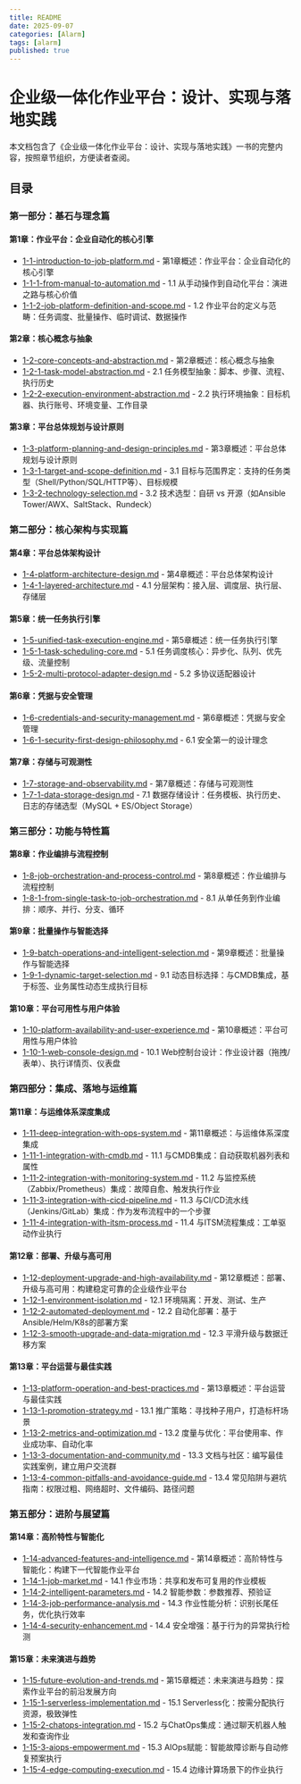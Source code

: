 ```yaml
---
title: README
date: 2025-09-07
categories: [Alarm]
tags: [alarm]
published: true
---
```


# 企业级一体化作业平台：设计、实现与落地实践

本文档包含了《企业级一体化作业平台：设计、实现与落地实践》一书的完整内容，按照章节组织，方便读者查阅。

## 目录

### 第一部分：基石与理念篇

#### 第1章：作业平台：企业自动化的核心引擎
- [1-1-introduction-to-job-platform.md](1-1-introduction-to-job-platform.md) - 第1章概述：作业平台：企业自动化的核心引擎
- [1-1-1-from-manual-to-automation.md](1-1-1-from-manual-to-automation.md) - 1.1 从手动操作到自动化平台：演进之路与核心价值
- [1-1-2-job-platform-definition-and-scope.md](1-1-2-job-platform-definition-and-scope.md) - 1.2 作业平台的定义与范畴：任务调度、批量操作、临时调试、数据操作

#### 第2章：核心概念与抽象
- [1-2-core-concepts-and-abstraction.md](1-2-core-concepts-and-abstraction.md) - 第2章概述：核心概念与抽象
- [1-2-1-task-model-abstraction.md](1-2-1-task-model-abstraction.md) - 2.1 任务模型抽象：脚本、步骤、流程、执行历史
- [1-2-2-execution-environment-abstraction.md](1-2-2-execution-environment-abstraction.md) - 2.2 执行环境抽象：目标机器、执行账号、环境变量、工作目录

#### 第3章：平台总体规划与设计原则
- [1-3-platform-planning-and-design-principles.md](1-3-platform-planning-and-design-principles.md) - 第3章概述：平台总体规划与设计原则
- [1-3-1-target-and-scope-definition.md](1-3-1-target-and-scope-definition.md) - 3.1 目标与范围界定：支持的任务类型（Shell/Python/SQL/HTTP等）、目标规模
- [1-3-2-technology-selection.md](1-3-2-technology-selection.md) - 3.2 技术选型：自研 vs 开源（如Ansible Tower/AWX、SaltStack、Rundeck）

### 第二部分：核心架构与实现篇

#### 第4章：平台总体架构设计
- [1-4-platform-architecture-design.md](1-4-platform-architecture-design.md) - 第4章概述：平台总体架构设计
- [1-4-1-layered-architecture.md](1-4-1-layered-architecture.md) - 4.1 分层架构：接入层、调度层、执行层、存储层

#### 第5章：统一任务执行引擎
- [1-5-unified-task-execution-engine.md](1-5-unified-task-execution-engine.md) - 第5章概述：统一任务执行引擎
- [1-5-1-task-scheduling-core.md](1-5-1-task-scheduling-core.md) - 5.1 任务调度核心：异步化、队列、优先级、流量控制
- [1-5-2-multi-protocol-adapter-design.md](1-5-2-multi-protocol-adapter-design.md) - 5.2 多协议适配器设计

#### 第6章：凭据与安全管理
- [1-6-credentials-and-security-management.md](1-6-credentials-and-security-management.md) - 第6章概述：凭据与安全管理
- [1-6-1-security-first-design-philosophy.md](1-6-1-security-first-design-philosophy.md) - 6.1 安全第一的设计理念

#### 第7章：存储与可观测性
- [1-7-storage-and-observability.md](1-7-storage-and-observability.md) - 第7章概述：存储与可观测性
- [1-7-1-data-storage-design.md](1-7-1-data-storage-design.md) - 7.1 数据存储设计：任务模板、执行历史、日志的存储选型（MySQL + ES/Object Storage）

### 第三部分：功能与特性篇

#### 第8章：作业编排与流程控制
- [1-8-job-orchestration-and-process-control.md](1-8-job-orchestration-and-process-control.md) - 第8章概述：作业编排与流程控制
- [1-8-1-from-single-task-to-job-orchestration.md](1-8-1-from-single-task-to-job-orchestration.md) - 8.1 从单任务到作业编排：顺序、并行、分支、循环

#### 第9章：批量操作与智能选择
- [1-9-batch-operations-and-intelligent-selection.md](1-9-batch-operations-and-intelligent-selection.md) - 第9章概述：批量操作与智能选择
- [1-9-1-dynamic-target-selection.md](1-9-1-dynamic-target-selection.md) - 9.1 动态目标选择：与CMDB集成，基于标签、业务属性动态生成执行目标

#### 第10章：平台可用性与用户体验
- [1-10-platform-availability-and-user-experience.md](1-10-platform-availability-and-user-experience.md) - 第10章概述：平台可用性与用户体验
- [1-10-1-web-console-design.md](1-10-1-web-console-design.md) - 10.1 Web控制台设计：作业设计器（拖拽/表单）、执行详情页、仪表盘

### 第四部分：集成、落地与运维篇

#### 第11章：与运维体系深度集成
- [1-11-deep-integration-with-ops-system.md](1-11-deep-integration-with-ops-system.md) - 第11章概述：与运维体系深度集成
- [1-11-1-integration-with-cmdb.md](1-11-1-integration-with-cmdb.md) - 11.1 与CMDB集成：自动获取机器列表和属性
- [1-11-2-integration-with-monitoring-system.md](1-11-2-integration-with-monitoring-system.md) - 11.2 与监控系统（Zabbix/Prometheus）集成：故障自愈、触发执行作业
- [1-11-3-integration-with-cicd-pipeline.md](1-11-3-integration-with-cicd-pipeline.md) - 11.3 与CI/CD流水线（Jenkins/GitLab）集成：作为发布流程中的一个步骤
- [1-11-4-integration-with-itsm-process.md](1-11-4-integration-with-itsm-process.md) - 11.4 与ITSM流程集成：工单驱动作业执行

#### 第12章：部署、升级与高可用
- [1-12-deployment-upgrade-and-high-availability.md](1-12-deployment-upgrade-and-high-availability.md) - 第12章概述：部署、升级与高可用：构建稳定可靠的企业级作业平台
- [1-12-1-environment-isolation.md](1-12-1-environment-isolation.md) - 12.1 环境隔离：开发、测试、生产
- [1-12-2-automated-deployment.md](1-12-2-automated-deployment.md) - 12.2 自动化部署：基于Ansible/Helm/K8s的部署方案
- [1-12-3-smooth-upgrade-and-data-migration.md](1-12-3-smooth-upgrade-and-data-migration.md) - 12.3 平滑升级与数据迁移方案

#### 第13章：平台运营与最佳实践
- [1-13-platform-operation-and-best-practices.md](1-13-platform-operation-and-best-practices.md) - 第13章概述：平台运营与最佳实践
- [1-13-1-promotion-strategy.md](1-13-1-promotion-strategy.md) - 13.1 推广策略：寻找种子用户，打造标杆场景
- [1-13-2-metrics-and-optimization.md](1-13-2-metrics-and-optimization.md) - 13.2 度量与优化：平台使用率、作业成功率、自动化率
- [1-13-3-documentation-and-community.md](1-13-3-documentation-and-community.md) - 13.3 文档与社区：编写最佳实践案例，建立用户交流群
- [1-13-4-common-pitfalls-and-avoidance-guide.md](1-13-4-common-pitfalls-and-avoidance-guide.md) - 13.4 常见陷阱与避坑指南：权限过粗、网络超时、文件编码、路径问题

### 第五部分：进阶与展望篇

#### 第14章：高阶特性与智能化
- [1-14-advanced-features-and-intelligence.md](1-14-advanced-features-and-intelligence.md) - 第14章概述：高阶特性与智能化：构建下一代智能作业平台
- [1-14-1-job-market.md](1-14-1-job-market.md) - 14.1 作业市场：共享和发布可复用的作业模板
- [1-14-2-intelligent-parameters.md](1-14-2-intelligent-parameters.md) - 14.2 智能参数：参数推荐、预验证
- [1-14-3-job-performance-analysis.md](1-14-3-job-performance-analysis.md) - 14.3 作业性能分析：识别长尾任务，优化执行效率
- [1-14-4-security-enhancement.md](1-14-4-security-enhancement.md) - 14.4 安全增强：基于行为的异常执行检测

#### 第15章：未来演进与趋势
- [1-15-future-evolution-and-trends.md](1-15-future-evolution-and-trends.md) - 第15章概述：未来演进与趋势：探索作业平台的前沿发展方向
- [1-15-1-serverless-implementation.md](1-15-1-serverless-implementation.md) - 15.1 Serverless化：按需分配执行资源，极致弹性
- [1-15-2-chatops-integration.md](1-15-2-chatops-integration.md) - 15.2 与ChatOps集成：通过聊天机器人触发和查询作业
- [1-15-3-aiops-empowerment.md](1-15-3-aiops-empowerment.md) - 15.3 AIOps赋能：智能故障诊断与自动修复预案执行
- [1-15-4-edge-computing-execution.md](1-15-4-edge-computing-execution.md) - 15.4 边缘计算场景下的作业执行